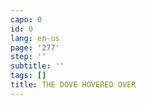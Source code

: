 ```yaml
---
capo: 0
id: 0
lang: en-us
page: '277'
step: ''
subtitle: ''
tags: []
title: THE DOVE HOVERED OVER
---
```

